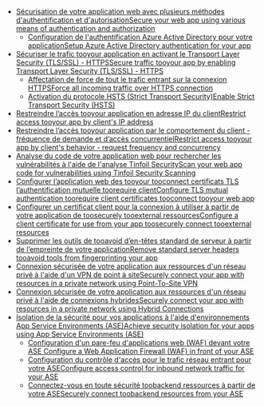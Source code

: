 * [<span data-ttu-id="3420c-101">Sécurisation de votre application web avec plusieurs méthodes d'authentification et d'autorisation</span><span class="sxs-lookup"><span data-stu-id="3420c-101">Secure your web app using various means of authentication and authorization</span></span>](../articles/app-service-web/web-sites-authentication-authorization.md)
  * [<span data-ttu-id="3420c-102">Configuration de l'authentification Azure Active Directory pour votre application</span><span class="sxs-lookup"><span data-stu-id="3420c-102">Setup Azure Active Directory authentication for your app</span></span>](https://azure.microsoft.com/blog/azure-websites-authentication-authorization/)
* [<span data-ttu-id="3420c-103">Sécuriser le trafic tooyour application en activant le Transport Layer Security (TLS/SSL) - HTTPS</span><span class="sxs-lookup"><span data-stu-id="3420c-103">Secure traffic tooyour app by enabling Transport Layer Security (TLS/SSL) - HTTPS</span></span>](../articles/app-service-web/web-sites-configure-ssl-certificate.md)
  * [<span data-ttu-id="3420c-104">Affectation de force de tout le trafic entrant sur la connexion HTTPS</span><span class="sxs-lookup"><span data-stu-id="3420c-104">Force all incoming traffic over HTTPS connection</span></span>](http://microsoftazurewebsitescheatsheet.info/#force-https)
  * [<span data-ttu-id="3420c-105">Activation du protocole HSTS (Strict Transport Security)</span><span class="sxs-lookup"><span data-stu-id="3420c-105">Enable Strict Transport Security (HSTS)</span></span>](http://microsoftazurewebsitescheatsheet.info/#enable-http-strict-transport-security-hsts)
* [<span data-ttu-id="3420c-106">Restreindre l’accès tooyour application en adresse IP du client</span><span class="sxs-lookup"><span data-stu-id="3420c-106">Restrict access tooyour app by client's IP address</span></span>](http://microsoftazurewebsitescheatsheet.info/#filtering-traffic-by-ip)
* [<span data-ttu-id="3420c-107">Restreindre l’accès tooyour application par le comportement du client - fréquence de demande et d’accès concurrentiel</span><span class="sxs-lookup"><span data-stu-id="3420c-107">Restrict access tooyour app by client's behavior - request frequency and concurrency</span></span>](http://microsoftazurewebsitescheatsheet.info/#dynamic-ip-restrictions)
* [<span data-ttu-id="3420c-108">Analyse du code de votre application web pour rechercher les vulnérabilités à l'aide de l'analyse Tinfoil Security</span><span class="sxs-lookup"><span data-stu-id="3420c-108">Scan your web app code for vulnerabilities using Tinfoil Security Scanning</span></span>](https://azure.microsoft.com/blog/web-vulnerability-scanning-for-azure-app-service-powered-by-tinfoil-security/)
* [<span data-ttu-id="3420c-109">Configurer l’application web des tooyour tooconnect certificats TLS l’authentification mutuelle toorequire client</span><span class="sxs-lookup"><span data-stu-id="3420c-109">Configure TLS mutual authentication toorequire client certificates tooconnect tooyour web app</span></span>](../articles/app-service-web/app-service-web-configure-tls-mutual-auth.md)
* [<span data-ttu-id="3420c-110">Configurer un certificat client pour la connexion à utiliser à partir de votre application de toosecurely tooexternal ressources</span><span class="sxs-lookup"><span data-stu-id="3420c-110">Configure a client certificate for use from your app toosecurely connect tooexternal resources</span></span>](https://azure.microsoft.com/blog/using-certificates-in-azure-websites-applications/)
* [<span data-ttu-id="3420c-111">Supprimer les outils de tooavoid d’en-têtes standard de serveur à partir de l’empreinte de votre application</span><span class="sxs-lookup"><span data-stu-id="3420c-111">Remove standard server headers tooavoid tools from fingerprinting your app</span></span>](https://azure.microsoft.com/blog/removing-standard-server-headers-on-windows-azure-web-sites/)
* [<span data-ttu-id="3420c-112">Connexion sécurisée de votre application aux ressources d'un réseau privé à l'aide d'un VPN de point à site</span><span class="sxs-lookup"><span data-stu-id="3420c-112">Securely connect your app with resources in a private network using Point-To-Site VPN</span></span>](../articles/app-service-web/web-sites-integrate-with-vnet.md)
* [<span data-ttu-id="3420c-113">Connexion sécurisée de votre application aux ressources d'un réseau privé à l'aide de connexions hybrides</span><span class="sxs-lookup"><span data-stu-id="3420c-113">Securely connect your app with resources in a private network using Hybrid Connections</span></span>](../articles/app-service-web/web-sites-hybrid-connection-get-started.md)
* [<span data-ttu-id="3420c-114">Isolation de la sécurité pour vos applications à l'aide d'environnements App Service Environments (ASE)</span><span class="sxs-lookup"><span data-stu-id="3420c-114">Achieve security isolation for your apps using App Service Environments (ASE)</span></span>](../articles/app-service-web/app-service-app-service-environment-intro.md)
  * [<span data-ttu-id="3420c-115">Configuration d'un pare-feu d'applications web (WAF) devant votre ASE </span><span class="sxs-lookup"><span data-stu-id="3420c-115">Configure a Web Application Firewall (WAF) in front of your ASE </span></span>](../articles/app-service-web/app-service-app-service-environment-web-application-firewall.md)
  * [<span data-ttu-id="3420c-116">Configuration du contrôle d'accès pour le trafic réseau entrant pour votre ASE</span><span class="sxs-lookup"><span data-stu-id="3420c-116">Configure access control for inbound network traffic for your ASE</span></span>](../articles/app-service-web/app-service-app-service-environment-control-inbound-traffic.md)
  * [<span data-ttu-id="3420c-117">Connectez-vous en toute sécurité toobackend ressources à partir de votre ASE</span><span class="sxs-lookup"><span data-stu-id="3420c-117">Securely connect toobackend resources from your ASE</span></span>](../articles/app-service-web/app-service-app-service-environment-securely-connecting-to-backend-resources.md)


